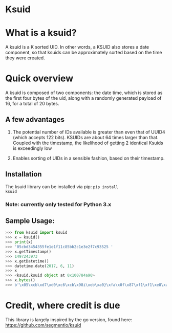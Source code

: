 <h1> Ksuid </h1>

<h1> What is a ksuid? </h1>

A ksuid is a K sorted UID. In other words, a KSUID also stores a date component, so that ksuids can be approximately 
sorted based on the time they were created. 


<h1> Quick overview </h1>

A ksuid is composed of two components: the date time, which is stored as the first four bytes of the uid, along with a randomly
generated payload of 16, for a total of 20 bytes. 

<h2> A few advantages </h2>

1. The potential number of IDs available is greater than even that of UUID4 (which accepts 122 bits). KSUIDs are about 64 times larger than that. Coupled with the timestamp, the likelihood of getting 2 identical Ksuids is exceedingly low

2. Enables sorting of UIDs in a sensible fashion, based on their timestamp.


<h2> Installation </h2>

The ksuid library can be installed via pip:
<code>pip install ksuid</code>

<h3> Note: currently only tested for Python 3.x </h3>
<h2> Sample Usage: </h2>

```python
>>> from ksuid import ksuid
>>> x = ksuid()
>>> print(x) 
>>> '05cbd3454355fe1e1f11c85bb2c1e3e2f7c93525 '
>>> x.getTimestamp()
>>> 1497243973
>>> x.getDatetime() 
>>> datetime.date(2017, 6, 11)
>>> x 
>>> <ksuid.ksuid object at 0x100784a90> 
>>> x.bytes()
>>> b'\x05\xcb\xd7\xd0\xc6\xcb\x98i\xeb\xa0}\xfa\x0f\x87\xf1\xf1\xe8\xa1\x83\x9e'
```


<h1> Credit, where credit is due </h1>

This library is largely inspired by the go version, found here:
https://github.com/segmentio/ksuid
